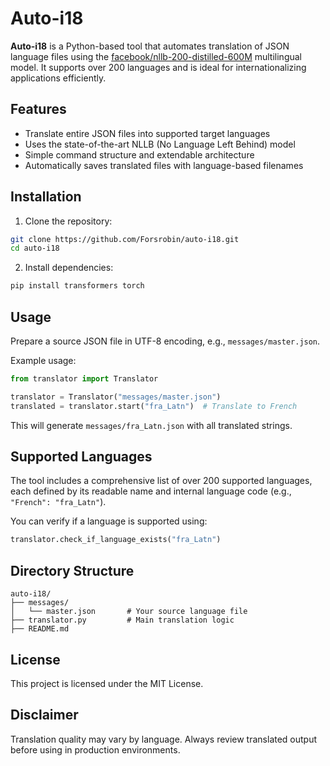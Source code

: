 
# Auto-i18

**Auto-i18** is a Python-based tool that automates translation of JSON language files using the [facebook/nllb-200-distilled-600M](https://huggingface.co/facebook/nllb-200-distilled-600M) multilingual model. It supports over 200 languages and is ideal for internationalizing applications efficiently.

## Features

- Translate entire JSON files into supported target languages
- Uses the state-of-the-art NLLB (No Language Left Behind) model
- Simple command structure and extendable architecture
- Automatically saves translated files with language-based filenames

## Installation

1. Clone the repository:

```bash
git clone https://github.com/Forsrobin/auto-i18.git
cd auto-i18
```

2. Install dependencies:

```bash
pip install transformers torch
```

## Usage

Prepare a source JSON file in UTF-8 encoding, e.g., `messages/master.json`.

Example usage:

```python
from translator import Translator

translator = Translator("messages/master.json")
translated = translator.start("fra_Latn")  # Translate to French
```

This will generate `messages/fra_Latn.json` with all translated strings.

## Supported Languages

The tool includes a comprehensive list of over 200 supported languages, each defined by its readable name and internal language code (e.g., `"French": "fra_Latn"`).

You can verify if a language is supported using:

```python
translator.check_if_language_exists("fra_Latn")
```

## Directory Structure

```
auto-i18/
├── messages/
│   └── master.json       # Your source language file
├── translator.py         # Main translation logic
├── README.md
```

## License

This project is licensed under the MIT License.

## Disclaimer

Translation quality may vary by language. Always review translated output before using in production environments.
